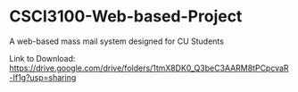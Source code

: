 # CSCI3100-Web-based-Project
A web-based mass mail system designed for CU Students


Link to Download:
https://drive.google.com/drive/folders/1tmX8DK0_Q3beC3AARM8tPCpcvaR-If1g?usp=sharing 
